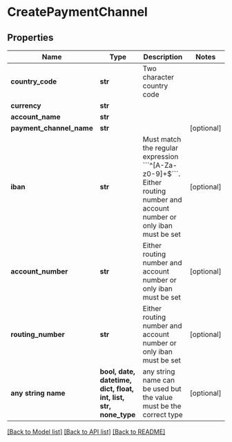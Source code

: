 # CreatePaymentChannel


## Properties
Name | Type | Description | Notes
------------ | ------------- | ------------- | -------------
**country_code** | **str** | Two character country code | 
**currency** | **str** |  | 
**account_name** | **str** |  | 
**payment_channel_name** | **str** |  | [optional] 
**iban** | **str** | Must match the regular expression &#x60;&#x60;&#x60;^[A-Za-z0-9]+$&#x60;&#x60;&#x60;. Either routing number and account number or only iban must be set | [optional] 
**account_number** | **str** | Either routing number and account number or only iban must be set | [optional] 
**routing_number** | **str** | Either routing number and account number or only iban must be set | [optional] 
**any string name** | **bool, date, datetime, dict, float, int, list, str, none_type** | any string name can be used but the value must be the correct type | [optional]

[[Back to Model list]](../README.md#documentation-for-models) [[Back to API list]](../README.md#documentation-for-api-endpoints) [[Back to README]](../README.md)


